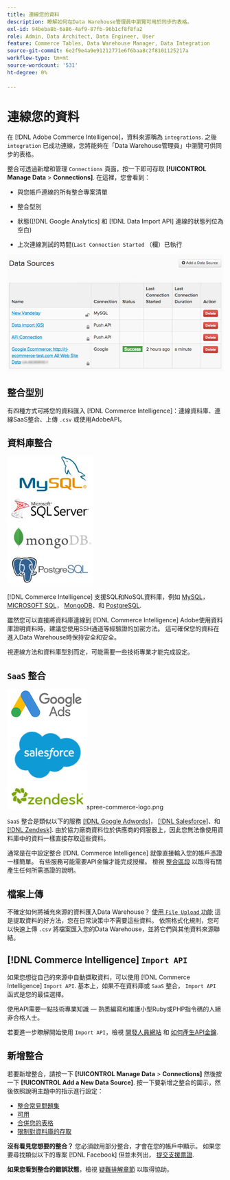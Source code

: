 ```yaml
---
title: 連線您的資料
description: 瞭解如何在Data Warehouse管理員中瀏覽可用於同步的表格。
exl-id: 94beba8b-6a86-4af9-87fb-96b1cf8f8fa2
role: Admin, Data Architect, Data Engineer, User
feature: Commerce Tables, Data Warehouse Manager, Data Integration
source-git-commit: 6e2f9e4a9e91212771e6f6baa8c2f8101125217a
workflow-type: tm+mt
source-wordcount: '531'
ht-degree: 0%

---
```


# 連線您的資料

在 [!DNL Adobe Commerce Intelligence]，資料來源稱為 `integrations`. 之後 `integration` 已成功連線，您將能夠在「Data Warehouse管理員」中瀏覽可供同步的表格。

整合可透過新增和管理 `Connections` 頁面，按一下即可存取 **[!UICONTROL Manage Data** > **Connections]**. 在這裡，您會看到：

* 與您帳戶連線的所有整合專案清單

* 整合型別

* 狀態([!DNL Google Analytics] 和 [!DNL Data Import API] 連線的狀態列位為空白)

* 上次連線測試的時間(`Last Connection Started` （欄）已執行

![Data\_Sources\_Table.png](../../../assets/Data_Sources_Table.png)

## 整合型別

有四種方式可將您的資料匯入 [!DNL Commerce Intelligence]：連線資料庫、連線SaaS整合、上傳 `.csv` 或使用AdobeAPI。

## 資料庫整合

![Database\_icons.jpg](../../../assets/Database_icons.jpg)

[!DNL Commerce Intelligence] 支援SQL和NoSQL資料庫，例如 [MySQL](../../importing-data/integrations/mysql-via-ssh-tunnel.md)， [MICROSOFT SQL](../integrations/microsoft-sql-server.md)， [MongoDB](../integrations/mongodb-via-ssh-tunnel.md)、和 [PostgreSQL](../integrations/postgresql.md).

雖然您可以直接將資料庫連線到 [!DNL Commerce Intelligence] Adobe使用資料庫證明資料時，建議您使用SSH通道等經驗證的加密方法。 這可確保您的資料在進入Data Warehouse時保持安全和安全。

視連線方法和資料庫型別而定，可能需要一些技術專業才能完成設定。

## `SaaS` 整合

![](../../../assets/SaaS_icons.jpg)spree-commerce-logo.png

`SaaS` 整合是類似以下的服務 [[!DNL Google Adwords]](../integrations/google-adwords.md)， [[!DNL Salesforce]](../integrations/salesforce.md)、和 [[!DNL Zendesk]](../integrations/zendesk.md). 由於協力廠商資料位於供應商的伺服器上，因此您無法像使用資料庫中的資料一樣直接存取這些資料。

通常是在中設定整合 [!DNL Commerce Intelligence] 就像直接輸入您的帳戶憑證一樣簡單。 有些服務可能需要API金鑰才能完成授權。 檢視 [整合區段](../integrations/integrations.md) 以取得有關產生任何所需憑證的說明。

## 檔案上傳

不確定如何將補充來源的資料匯入Data Warehouse？ [使用 `File Upload` 功能](../connecting-data/using-file-uploader.md) 這是提取資料的好方法，您在日常決策中不需要這些資料。 依照格式化規則，您可以快速上傳 `.csv` 將檔案匯入您的Data Warehouse，並將它們與其他資料來源聯結。

## [!DNL Commerce Intelligence] `Import API`

如果您想從自己的來源中自動擷取資料，可以使用 [!DNL Commerce Intelligence] `Import API`. 基本上，如果不在資料庫或 `SaaS` 整合， `Import API` 函式是您的最佳選擇。

使用API需要一點技術專業知識 — 熟悉編寫和維護小型Ruby或PHP指令碼的人絕非合格人士。

若要進一步瞭解開始使用 `Import API`，檢視 [開發人員網站](https://developer.adobe.com/commerce/services/reporting/) 和 [如何產生API金鑰](https://developer.adobe.com/commerce/services/reporting/import-api/).

## 新增整合

若要新增整合，請按一下 **[!UICONTROL Manage Data** > **Connections]** 然後按一下 **[!UICONTROL Add a New Data Source]**. 按一下要新增之整合的圖示，然後依照說明主題中的指示進行設定：

* [整合常見問題集](https://support.magento.com/hc/en-us/sections/360003161871-Integration-FAQ)
* [可用 ](../integrations/integrations.md)
* [合併您的表格](../../../best-practices/consolidating-your-tables.md)
* [限制對資料庫的存取](../../../administrator/account-management/restrict-db-access.md)

**沒有看見您想要的整合？** 您必須啟用部分整合，才會在您的帳戶中顯示。 如果您要尋找類似以下的專案 [!DNL Facebook] 但並未列出， [提交支援票證](https://experienceleague.adobe.com/docs/commerce-knowledge-base/kb/troubleshooting/miscellaneous/mbi-service-policies.html).

**如果您看到整合的錯誤狀態**，檢視 [疑難排解章節](https://support.magento.com/hc/en-us/sections/360003078151) 以取得協助。
